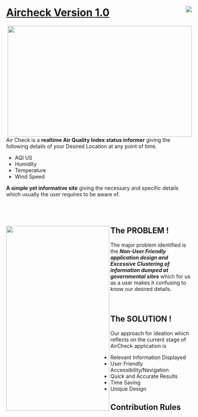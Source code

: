 <div>
  <img align=right src="https://img.shields.io/website?style=for-the-badge&up_color=Blue&up_message=Running&url=https%3A%2F%2Faircheck.netlify.app%2F">
  <h1><a href="https://aircheck.netlify.app/">Aircheck Version 1.0</a></h1>
</div>

<!-- LAPTOP -->
<div>
  <a href="https://aircheck.netlify.app/"><img width=500 height=300 align=right src="https://github.com/Swarzinium-369/airCheck/blob/master/Images/laptop%20gif.gif"></a>
  <p>Air Check is a <b>realtime Air Quality Index status informer</b> giving the following details of your Desired Location at any point of time.</p>
  <ul>
    <li>AQI US</li>
    <li>Humidity</li>
    <li>Temperature</li>
    <li>Wind Speed</li>
  </ul>
  <p><b>A simple yet informative site</b> giving the necessary and specific details which usually the user requires to be aware of.</p>
</div>
<br><br>

<!-- MOBILE -->
<div>
  <a href="https://aircheck.netlify.app/"><img width=280 height=500 align=left src="https://github.com/Swarzinium-369/airCheck/blob/master/Images/mobile%20gif.gif"></a>
  <h2>The PROBLEM !</h2>
  <p>The major problem identified is the <b><i>Non-User Friendly application design and Excessive Clustering of information dumped at governmental sites</i></b> which for us as a user makes it confusing to know our desired details.</p><br>
  <h2>The SOLUTION !</h2>
  <p>Our approach for ideation which reflects on the current stage of AirCheck application is
  <ul>
    <li>Relevant Information Displayed</li>
    <li>User Friendly Accessibility/Navigation</li>
    <li>Quick and Accurate Results</li>
    <li>Time Saving</li>
    <li>Unique Design</li>
  </ul></p>
</div>
<h2>Contribution Rules</h2>
